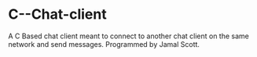 # C--Chat-client
A C Based chat client meant to connect to another chat client on the same network and send messages. Programmed by Jamal  Scott.

